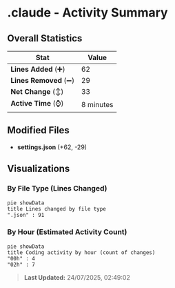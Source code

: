 # .claude - Activity Summary 

## Overall Statistics

| Stat                   | Value                                                             |
| ---------------------- | ----------------------------------------------------------------- |
| **Lines Added** (➕)   | 62                                          |
| **Lines Removed** (➖) | 29                                        |
| **Net Change** (↕)    | 33                |
| **Active Time** (⌚)   | 8 minutes |


## Modified Files
- **settings.json** (+62, -29)

## Visualizations

### By File Type (Lines Changed)

```mermaid
pie showData
title Lines changed by file type
".json" : 91
```

### By Hour (Estimated Activity Count)

```mermaid
pie showData
title Coding activity by hour (count of changes)
"00h" : 4
"02h" : 7
```


> **Last Updated:** 24/07/2025, 02:49:02